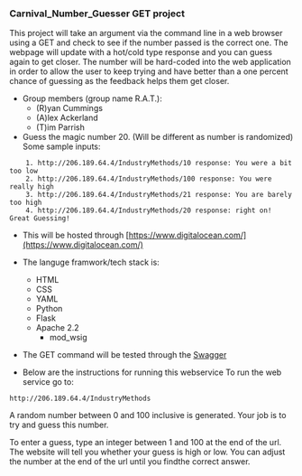 ### Carnival_Number_Guesser GET project

This project will take an argument via the command line in a web browser using a GET and check to see if the number passed is the correct one. The webpage will update with a hot/cold type response and you can guess again to get closer. The number will be hard-coded into the web application in order to allow the user to keep trying and have better than a one percent chance of guessing as the feedback helps them get closer.

* Group members (group name R.A.T.):
	* (R)yan Cummings
	* (A)lex Ackerland
	* (T)im Parrish
* Guess the magic number 20. (Will be different as number is randomized) Some sample inputs:
```
	1. http://206.189.64.4/IndustryMethods/10 response: You were a bit too low
	2. http://206.189.64.4/IndustryMethods/100 response: You were really high
	3. http://206.189.64.4/IndustryMethods/21 response: You are barely too high
	4. http://206.189.64.4/IndustryMethods/20 response: right on! Great Guessing!
```
* This will be hosted through [https://www.digitalocean.com/](https://www.digitalocean.com/)
* The languge framwork/tech stack is:
	* HTML
	* CSS
	* YAML
    * Python
    * Flask
    * Apache 2.2
        * mod_wsig

* The GET command will be tested through the [Swagger](https://swagger.io/tools/)


* Below are the instructions for running this webservice
To run the web service go to:
```
http://206.189.64.4/IndustryMethods
```

A random number between 0 and 100 inclusive is generated.
Your job is to try and guess this number.

To enter a guess, type an integer between 1 and 100 at the end of the url. The website will tell you whether your guess is high or low. You can adjust the number at the end of the url until you findthe correct answer.

